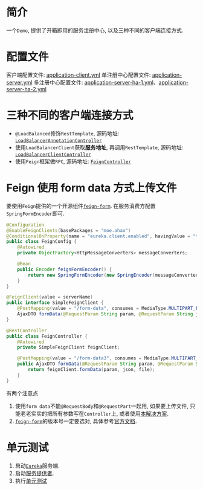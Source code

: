 # 简介
一个`Demo`, 提供了开箱即用的服务注册中心, 以及三种不同的客户端连接方式.

# 配置文件
客户端配置文件: [application-client.yml](./ahao-spring-cloud-eureka-consumer/src/main/resources/application-client.yml)
单注册中心配置文件: [application-server.yml](./ahao-spring-cloud-eureka-server/src/main/resources/application-server.yml)
多注册中心配置文件: [application-server-ha-1.yml](./ahao-spring-cloud-eureka-server/src/main/resources/application-server-ha-1.yml)、[application-server-ha-2.yml](./ahao-spring-cloud-eureka-server/src/main/resources/application-server-ha-2.yml)

# 三种不同的客户端连接方式
- `@LoadBalanced`修饰`RestTemplate`, 源码地址: [`LoadBalancerAnnotationController`](./ahao-spring-cloud-eureka-consumer/src/main/java/moe/ahao/spring/cloud/eureka/controller/LoadBalancerAnnotationController.java)
- 使用`LoadBalancerClient`获取**服务地址**, 再调用`RestTemplate`, 源码地址: [`LoadBalancerClientController`](./ahao-spring-cloud-eureka-consumer/src/main/java/moe/ahao/spring/cloud/eureka/controller/LoadBalancerClientController.java)
- 使用`Feign`框架做`RPC`, 源码地址: [`FeignController`](./ahao-spring-cloud-eureka-consumer/src/main/java/moe/ahao/spring/cloud/eureka/controller/FeignController.java)

# Feign 使用 form data 方式上传文件
要使用`Feign`提供的一个开源组件[`feign-form`](https://github.com/OpenFeign/feign-form).
在服务消费方配置`SpringFormEncoder`即可.
```java
@Configuration
@EnableFeignClients(basePackages = "moe.ahao")
@ConditionalOnProperty(name = "eureka.client.enabled", havingValue = "true")
public class FeignConfig {
    @Autowired
    private ObjectFactory<HttpMessageConverters> messageConverters;

    @Bean
    public Encoder feignFormEncoder() {
        return new SpringFormEncoder(new SpringEncoder(messageConverters));
    }
}

@FeignClient(value = serverName)
public interface SimpleFeignClient {
    @PostMapping(value = "/form-data", consumes = MediaType.MULTIPART_FORM_DATA_VALUE)
    AjaxDTO formData(@RequestParam String param, @RequestParam String json, @RequestPart("file") MultipartFile file);
}

@RestController
public class FeignController {
    @Autowired
    private SimpleFeignClient feignClient;

    @PostMapping(value = "/form-data3", consumes = MediaType.MULTIPART_FORM_DATA_VALUE)
    public AjaxDTO formData(@RequestParam String param, @RequestParam String json, @RequestPart("file") MultipartFile file) {
        return feignClient.formData(param, json, file);
    }
}
```

有两个注意点
1. 使用`form data`不能`@RequestBody`和`@RequestPart`一起用, 如果要上传文件, 只能老老实实的把所有参数写在`Controller`上, 或者使用[本解决方案](https://stackoverflow.com/questions/21577782/).
2. [`feign-form`](https://github.com/OpenFeign/feign-form)的版本号一定要选对, 具体参考[官方文档](https://github.com/OpenFeign/feign-form#requirements).


# 单元测试
1. 启动[`Eureka`](./ahao-spring-cloud-eureka-server/src/main/java/moe/ahao/spring/cloud/eureka/EurekaServerApplication.java)服务端.
2. 启动[服务提供者](./ahao-spring-cloud-eureka-provider/src/main/java/moe/ahao/spring/cloud/eureka/EurekaProviderApplication.java).
3. 执行[单元测试](./ahao-spring-cloud-eureka-consumer/src/test/java/moe/ahao/spring/cloud/eureka/FeignTest.java)
